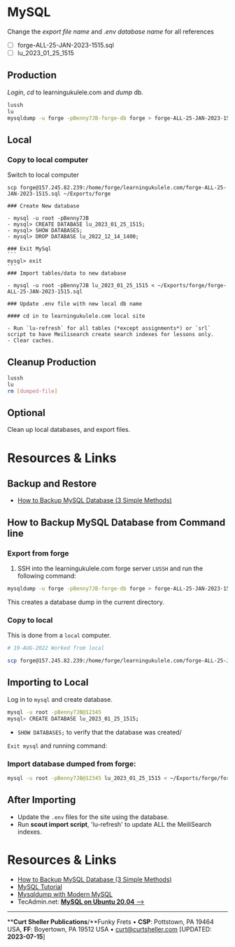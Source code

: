 # MySQL

Change the *export file name* and .*env database name* for all references

- [ ] forge-ALL-25-JAN-2023-1515.sql
- [ ] lu_2023_01_25_1515

## Production

*Login*, *cd* to learningukulele.com and *dump* db.

```sh
lussh
lu
mysqldump -u forge -pBenny7JB-forge-db forge > forge-ALL-25-JAN-2023-1515.sql
```

## Local

### Copy to local computer

   Switch to local computer

```
scp forge@157.245.82.239:/home/forge/learningukulele.com/forge-ALL-25-JAN-2023-1515.sql ~/Exports/forge
```

    ### Create New database

    - mysql -u root -pBenny7JB
    - mysql> CREATE DATABASE lu_2023_01_25_1515;
    - mysql> SHOW DATABASES;
    - mysql> DROP DATABASE lu_2022_12_14_1400;

    ### Exit MySql
    ```
    mysgl> exit
    ```
    ### Import tables/data to new database

    - mysql -u root -pBenny7JB lu_2023_01_25_1515 < ~/Exports/forge/forge-ALL-25-JAN-2023-1515.sql

    ### Update .env file with new local db name

    #### cd in to learningukulele.com local site

    - Run `lu-refresh` for all tables (*except assignments*) or `srl` script to have Meilisearch create search indexes for lessons only.
    - Clear caches.


## Cleanup Production

```bash
lussh
lu
rm [dumped-file]
```

## Optional

Clean up local databases, and export files.

# Resources & Links

## Backup and Restore

- [How to Backup MySQL Database (3 Simple Methods)](https://serverguy.com/servers/how-to-backup-mysql-database/)

## How to Backup MySQL Database from Command line

### Export from forge

1. SSH into the learningukulele.com forge server `LUSSH` and run the following command:

```bash
mysqldump -u forge -pBenny7JB-forge-db forge > forge-ALL-25-JAN-2023-1515.sql
```

This creates a database dump in the current directory.

### Copy to local

This is done from a `local` computer.

```bash
# 19-AUG-2022 Worked from local

scp forge@157.245.82.239:/home/forge/learningukulele.com/forge-ALL-25-JAN-2023-1515.sql ~/Exports/forge
```

## Importing to Local

Log in to `mysql` and create database.

```bash
mysql -u root -pBenny7JB@12345
mysql> CREATE DATABASE lu_2023_01_25_1515;
```

- `SHOW DATABASES;` to verify that the database was created/

`Exit mysql` and running command:

### Import database dumped from forge:

```bash
mysql -u root -pBenny7JB@12345 lu_2023_01_25_1515 < ~/Exports/forge/forge-ALL-25-JAN-2023-1515.sql
```

## After Importing

- Update the `.env` files for the site using the database.
- Run <strong>scout import script</strong>, 'lu-refresh' to update ALL the MeiliSearch indexes.

# Resources & Links

- [How to Backup MySQL Database (3 Simple Methods)](https://serverguy.com/servers/how-to-backup-mysql-database/)
- [MySQL Tutorial](https://www.mysqltutorial.org/mysql-show-databases/)
- [Mysqldump with Modern MySQL](https://serversforhackers.com/c/mysqldump-with-modern-mysql)
- TecAdmin.net: [**MySQL on Ubuntu 20.04** -->](https://tecadmin.net/install-mysql-ubuntu-20-04/)

----
****Curt Sheller Publications**/**Funky Frets • **CSP**: Pottstown, PA 19464 USA, **FF**: Boyertown, PA 19512 USA • [curt@curtsheller.com](mailto:curt@curtsheller.com) [UPDATED: **2023-07-15**]
